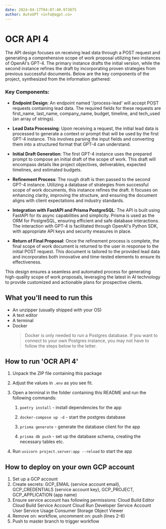 ```yaml
---
date: 2024-04-17T04:07:40.973875
author: AutoGPT <info@agpt.co>
---
```


# OCR API 4

The API design focuses on receiving lead data through a POST request and generating a comprehensive scope of work proposal utilizing two instances of OpenAI's GPT-4. The primary instance drafts the initial version, while the second instance refines the draft by incorporating proven strategies from previous successful documents. Below are the key components of the project, synthesized from the information gathered:

### Key Components:
- **Endpoint Design**: An endpoint named '/process-lead' will accept POST requests containing lead data. The required fields for these requests are first_name, last_name, company_name, budget, timeline, and tech_used (an array of strings).

- **Lead Data Processing**: Upon receiving a request, the initial lead data is processed to generate a context or prompt that will be used by the first GPT-4 instance. This involves parsing the input fields and converting them into a structured format that GPT-4 can understand.

- **Initial Draft Generation**: The first GPT-4 instance uses the prepared prompt to compose an initial draft of the scope of work. This draft will encompass details like project objectives, deliverables, expected timelines, and estimated budgets.

- **Refinement Process**: The rough draft is then passed to the second GPT-4 instance. Utilizing a database of strategies from successful scope of work documents, this instance refines the draft. It focuses on enhancing clarity, improving the structure, and ensuring the document aligns with client expectations and industry standards.

- **Integration with FastAPI and Prisma PostgreSQL**: The API is built using FastAPI for its async capabilities and simplicity. Prisma is used as the ORM for PostgreSQL, ensuring efficient and safe database interactions. The interaction with GPT-4 is facilitated through OpenAI's Python SDK, with appropriate API keys and security measures in place.

- **Return of Final Proposal**: Once the refinement process is complete, the final scope of work document is returned to the user in response to the initial POST request. This document is tailored to the provided lead data and incorporates both innovative and time-tested elements to ensure its effectiveness.

This design ensures a seamless and automated process for generating high-quality scope of work proposals, leveraging the latest in AI technology to provide customized and actionable plans for prospective clients.

## What you'll need to run this
* An unzipper (usually shipped with your OS)
* A text editor
* A terminal
* Docker
  > Docker is only needed to run a Postgres database. If you want to connect to your own
  > Postgres instance, you may not have to follow the steps below to the letter.


## How to run 'OCR API 4'

1. Unpack the ZIP file containing this package

2. Adjust the values in `.env` as you see fit.

3. Open a terminal in the folder containing this README and run the following commands:

    1. `poetry install` - install dependencies for the app

    2. `docker-compose up -d` - start the postgres database

    3. `prisma generate` - generate the database client for the app

    4. `prisma db push` - set up the database schema, creating the necessary tables etc.

4. Run `uvicorn project.server:app --reload` to start the app

## How to deploy on your own GCP account
1. Set up a GCP account
2. Create secrets: GCP_EMAIL (service account email), GCP_CREDENTIALS (service account key), GCP_PROJECT, GCP_APPLICATION (app name)
3. Ensure service account has following permissions: 
    Cloud Build Editor
    Cloud Build Service Account
    Cloud Run Developer
    Service Account User
    Service Usage Consumer
    Storage Object Viewer
4. Remove on: workflow, uncomment on: push (lines 2-6)
5. Push to master branch to trigger workflow
